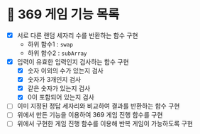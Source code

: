 # 📜 369 게임 기능 목록

- [x] 서로 다른 랜덤 세자리 수를 반환하는 함수 구현
  - 하위 함수1 : `swap`
  - 하위 함수2 : `subArray`
- [x] 입력이 유효한 입력인지 검사하는 함수 구현
  - [x] 숫자 이외의 수가 있는지 검사
  - [x] 숫자가 3개인지 검사
  - [x] 같은 숫자가 있는지 검사
  - [x] 0이 포함되어 있는지 검사
- [ ] 이미 지정된 정답 세자리와 비교하여 결과를 반환하는 함수 구현
- [ ] 위에서 만든 기능을 이용하여 369 게임 진행 함수를 구현
- [ ] 위에서 구현한 게임 진행 함수를 이용해 반복 게임이 가능하도록 구현